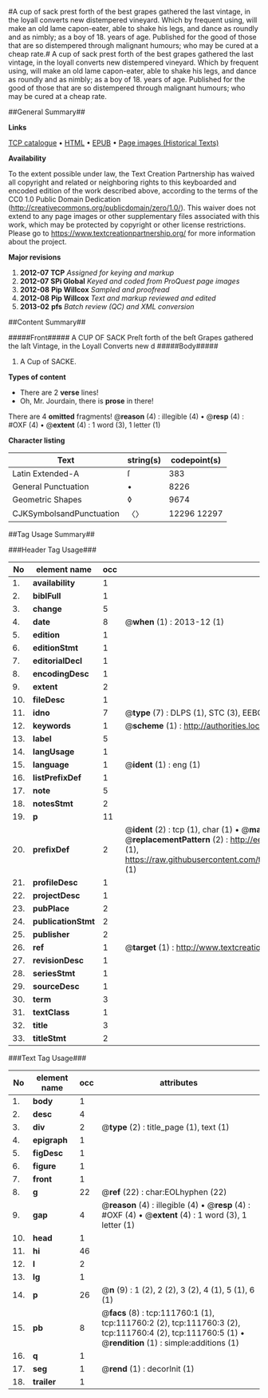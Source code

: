 #A cup of sack prest forth of the best grapes gathered the last vintage, in the loyall converts new distempered vineyard. Which by frequent using, will make an old lame capon-eater, able to shake his legs, and dance as roundly and as nimbly; as a boy of 18. years of age. Published for the good of those that are so distempered through malignant humours; who may be cured at a cheap rate.#
A cup of sack prest forth of the best grapes gathered the last vintage, in the loyall converts new distempered vineyard. Which by frequent using, will make an old lame capon-eater, able to shake his legs, and dance as roundly and as nimbly; as a boy of 18. years of age. Published for the good of those that are so distempered through malignant humours; who may be cured at a cheap rate.

##General Summary##

**Links**

[TCP catalogue](http://www.ota.ox.ac.uk/tcp/)  • 
[HTML](http://tei.it.ox.ac.uk/tcp/Texts-HTML/free/A81/A81181.html)  • 
[EPUB](http://tei.it.ox.ac.uk/tcp/Texts-EPUB/free/A81/A81181.epub) • 
[Page images (Historical Texts)](https://historicaltexts.jisc.ac.uk/eebo-99859665e)

**Availability**

To the extent possible under law, the Text Creation Partnership has waived all copyright and related or neighboring rights to this keyboarded and encoded edition of the work described above, according to the terms of the CC0 1.0 Public Domain Dedication (http://creativecommons.org/publicdomain/zero/1.0/). This waiver does not extend to any page images or other supplementary files associated with this work, which may be protected by copyright or other license restrictions. Please go to https://www.textcreationpartnership.org/ for more information about the project.

**Major revisions**

1. __2012-07__ __TCP__ *Assigned for keying and markup*
1. __2012-07__ __SPi Global__ *Keyed and coded from ProQuest page images*
1. __2012-08__ __Pip Willcox__ *Sampled and proofread*
1. __2012-08__ __Pip Willcox__ *Text and markup reviewed and edited*
1. __2013-02__ __pfs__ *Batch review (QC) and XML conversion*

##Content Summary##

#####Front#####
A CUP OF SACK Preſt forth of the beſt Grapes gathered the laſt Vintage, in the Loyall Converts new d
#####Body#####

1. A Cup of SACKE.

**Types of content**

  * There are 2 **verse** lines!
  * Oh, Mr. Jourdain, there is **prose** in there!

There are 4 **omitted** fragments! 
 @__reason__ (4) : illegible (4)  •  @__resp__ (4) : #OXF (4)  •  @__extent__ (4) : 1 word (3), 1 letter (1)

**Character listing**


|Text|string(s)|codepoint(s)|
|---|---|---|
|Latin Extended-A|ſ|383|
|General Punctuation|•|8226|
|Geometric Shapes|◊|9674|
|CJKSymbolsandPunctuation|〈〉|12296 12297|

##Tag Usage Summary##

###Header Tag Usage###

|No|element name|occ|attributes|
|---|---|---|---|
|1.|__availability__|1||
|2.|__biblFull__|1||
|3.|__change__|5||
|4.|__date__|8| @__when__ (1) : 2013-12 (1)|
|5.|__edition__|1||
|6.|__editionStmt__|1||
|7.|__editorialDecl__|1||
|8.|__encodingDesc__|1||
|9.|__extent__|2||
|10.|__fileDesc__|1||
|11.|__idno__|7| @__type__ (7) : DLPS (1), STC (3), EEBO-CITATION (1), PROQUEST (1), VID (1)|
|12.|__keywords__|1| @__scheme__ (1) : http://authorities.loc.gov/ (1)|
|13.|__label__|5||
|14.|__langUsage__|1||
|15.|__language__|1| @__ident__ (1) : eng (1)|
|16.|__listPrefixDef__|1||
|17.|__note__|5||
|18.|__notesStmt__|2||
|19.|__p__|11||
|20.|__prefixDef__|2| @__ident__ (2) : tcp (1), char (1)  •  @__matchPattern__ (2) : ([0-9\-]+):([0-9IVX]+) (1), (.+) (1)  •  @__replacementPattern__ (2) : http://eebo.chadwyck.com/downloadtiff?vid=$1&page=$2 (1), https://raw.githubusercontent.com/textcreationpartnership/Texts/master/tcpchars.xml#$1 (1)|
|21.|__profileDesc__|1||
|22.|__projectDesc__|1||
|23.|__pubPlace__|2||
|24.|__publicationStmt__|2||
|25.|__publisher__|2||
|26.|__ref__|1| @__target__ (1) : http://www.textcreationpartnership.org/docs/. (1)|
|27.|__revisionDesc__|1||
|28.|__seriesStmt__|1||
|29.|__sourceDesc__|1||
|30.|__term__|3||
|31.|__textClass__|1||
|32.|__title__|3||
|33.|__titleStmt__|2||


###Text Tag Usage###

|No|element name|occ|attributes|
|---|---|---|---|
|1.|__body__|1||
|2.|__desc__|4||
|3.|__div__|2| @__type__ (2) : title_page (1), text (1)|
|4.|__epigraph__|1||
|5.|__figDesc__|1||
|6.|__figure__|1||
|7.|__front__|1||
|8.|__g__|22| @__ref__ (22) : char:EOLhyphen (22)|
|9.|__gap__|4| @__reason__ (4) : illegible (4)  •  @__resp__ (4) : #OXF (4)  •  @__extent__ (4) : 1 word (3), 1 letter (1)|
|10.|__head__|1||
|11.|__hi__|46||
|12.|__l__|2||
|13.|__lg__|1||
|14.|__p__|26| @__n__ (9) : 1 (2), 2 (2), 3 (2), 4 (1), 5 (1), 6 (1)|
|15.|__pb__|8| @__facs__ (8) : tcp:111760:1 (1), tcp:111760:2 (2), tcp:111760:3 (2), tcp:111760:4 (2), tcp:111760:5 (1)  •  @__rendition__ (1) : simple:additions (1)|
|16.|__q__|1||
|17.|__seg__|1| @__rend__ (1) : decorInit (1)|
|18.|__trailer__|1||
